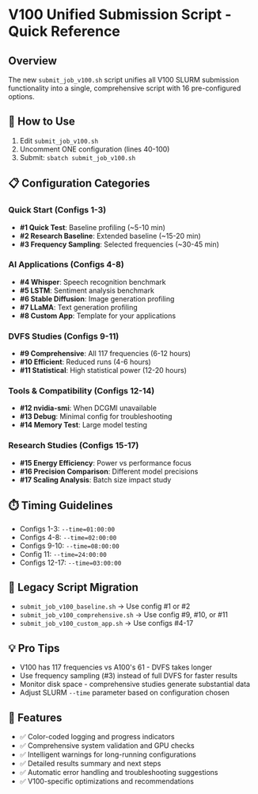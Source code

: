 # V100 Unified Submission Script - Quick Reference

## Overview
The new `submit_job_v100.sh` script unifies all V100 SLURM submission functionality into a single, comprehensive script with 16 pre-configured options.

## 🎯 How to Use
1. Edit `submit_job_v100.sh`
2. Uncomment ONE configuration (lines 40-100)
3. Submit: `sbatch submit_job_v100.sh`

## 📋 Configuration Categories

### Quick Start (Configs 1-3)
- **#1 Quick Test**: Baseline profiling (~5-10 min)
- **#2 Research Baseline**: Extended baseline (~15-20 min)
- **#3 Frequency Sampling**: Selected frequencies (~30-45 min)

### AI Applications (Configs 4-8)
- **#4 Whisper**: Speech recognition benchmark
- **#5 LSTM**: Sentiment analysis benchmark
- **#6 Stable Diffusion**: Image generation profiling
- **#7 LLaMA**: Text generation profiling
- **#8 Custom App**: Template for your applications

### DVFS Studies (Configs 9-11)
- **#9 Comprehensive**: All 117 frequencies (6-12 hours)
- **#10 Efficient**: Reduced runs (4-6 hours)
- **#11 Statistical**: High statistical power (12-20 hours)

### Tools & Compatibility (Configs 12-14)
- **#12 nvidia-smi**: When DCGMI unavailable
- **#13 Debug**: Minimal config for troubleshooting
- **#14 Memory Test**: Large model testing

### Research Studies (Configs 15-17)
- **#15 Energy Efficiency**: Power vs performance focus
- **#16 Precision Comparison**: Different model precisions
- **#17 Scaling Analysis**: Batch size impact study

## ⏱️ Timing Guidelines
- Configs 1-3: `--time=01:00:00`
- Configs 4-8: `--time=02:00:00`
- Configs 9-10: `--time=08:00:00`
- Config 11: `--time=24:00:00`
- Configs 12-17: `--time=03:00:00`

## 🔄 Legacy Script Migration
- `submit_job_v100_baseline.sh` → Use config #1 or #2
- `submit_job_v100_comprehensive.sh` → Use config #9, #10, or #11
- `submit_job_v100_custom_app.sh` → Use configs #4-17

## 💡 Pro Tips
- V100 has 117 frequencies vs A100's 61 - DVFS takes longer
- Use frequency sampling (#3) instead of full DVFS for faster results
- Monitor disk space - comprehensive studies generate substantial data
- Adjust SLURM `--time` parameter based on configuration chosen

## 🚀 Features
- ✅ Color-coded logging and progress indicators
- ✅ Comprehensive system validation and GPU checks
- ✅ Intelligent warnings for long-running configurations
- ✅ Detailed results summary and next steps
- ✅ Automatic error handling and troubleshooting suggestions
- ✅ V100-specific optimizations and recommendations
